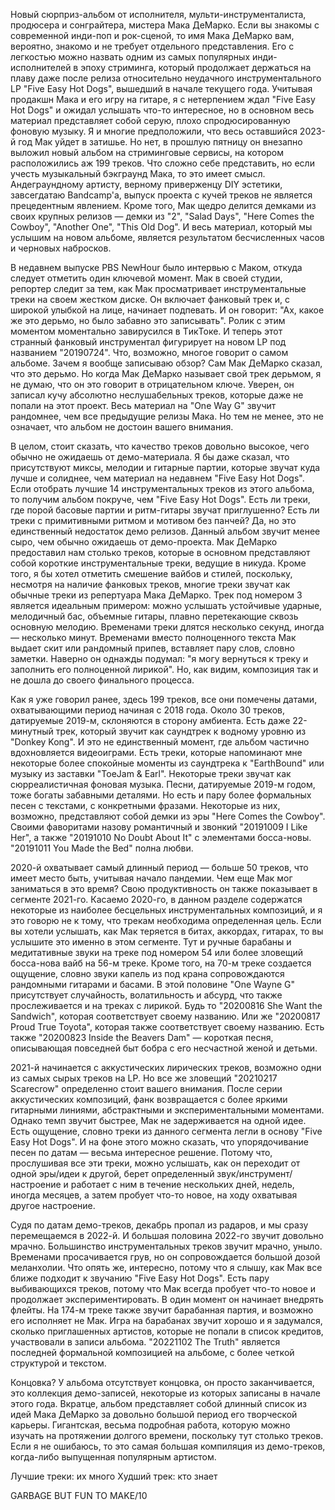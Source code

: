 Новый сюрприз-альбом от исполнителя, мульти-инструменталиста, продюсера и сонграйтера, мистера Мака ДеМарко. Если вы знакомы с современной инди-поп и рок-сценой, то имя Мака ДеМарко вам, вероятно, знакомо и не требует отдельного представления. Его с легкостью можно назвать одним из самых популярных инди-исполнителей в эпоху стриминга, который продолжает держаться на плаву даже после релиза относительно неудачного инструментального LP "Five Easy Hot Dogs", вышедший в начале текущего года. Учитывая продакшн Мака и его игру на гитаре, я с нетерпением ждал "Five Easy Hot Dogs" и ожидал услышать что-то интересное, но в основном весь материал представляет собой серую, плохо спродюсированную фоновую музыку. Я и многие предположили, что весь оставшийся 2023-й год Мак уйдет в затишье. Но нет, в прошлую пятницу он внезапно выложил новый альбом на стриминговые сервисы, на котором расположились аж 199 треков. Что сложно себе представить, но если учесть музыкальный бэкграунд Мака, то это имеет смысл. Андеграундному артисту, верному приверженцу DIY эстетики, завсегдатаю Bandcamp'a, выпуск проекта с кучей треков не является прецедентным явлением. Кроме того, Мак щедро делится демками из своих крупных релизов — демки из "2", "Salad Days", "Here Comes the Cowboy", "Another One", "This Old Dog". И весь материал, который мы услышим на новом альбоме, является результатом бесчисленных часов и черновых набросков.

В недавнем выпуске PBS NewHour было интервью с Маком, откуда следует отметить один ключевой момент. Мак в своей студии, репортер следит за тем, как Мак просматривает инструментальные треки на своем жестком диске. Он включает фанковый трек и, с широкой улыбкой на лице, начинает подпевать. И он говорит: "Ах, какое же это дерьмо, но было забавно это записывать". Ролик с этим моментом моментально завирусился в TикToке. И теперь этот странный фанковый инструментал фигурирует на новом LP под названием "20190724". Что, возможно, многое говорит о самом альбоме. Зачем я вообще записываю обзор? Сам Мак ДеМарко сказал, что это дерьмо. Но когда Мак ДеМарко называет свой трек дерьмом, я не думаю, что он это говорит в отрицательном ключе. Уверен, он записал кучу абсолютно неслушабельных треков, которые даже не попали на этот проект. Весь материал на "One Way G" звучит рандомнее, чем все предыдущие релизы Мака. Но тем не менее, это не означает, что альбом не достоин вашего внимания.

В целом, стоит сказать, что качество треков довольно высокое, чего обычно не ожидаешь от демо-материала. Я бы даже сказал, что присутствуют миксы, мелодии и гитарные партии, которые звучат куда лучше и солиднее, чем материал на недавнем "Five Easy Hot Dogs". Если отобрать лучшие 14 инструментальных треков из этого альбома, то получим альбом покруче, чем "Five Easy Hot Dogs". Есть ли треки, где порой басовые партии и ритм-гитары звучат приглушенно? Есть ли треки с примитивными ритмом и мотивом без панчей? Да, но это единственный недостаток демо релизов. Данный альбом звучит менее сыро, чем обычно ожидаешь от демо-проекта. Мак ДеМарко предоставил нам столько треков, которые в основном представляют собой короткие инструментальные треки, ведущие в никуда. Кроме того, я бы хотел отметить смешение вайбов и стилей, поскольку, несмотря на наличие фанковых треков, многие треки звучат как обычные треки из репертуара Мака ДеМарко. Трек под номером 3 является идеальным примером: можно услышать устойчивые ударные, мелодичный бас, объемные гитары, плавно перетекающие сквозь основную мелодию. Временами треки длятся несколько секунд, иногда — несколько минут. Временами вместо полноценного текста Мак выдает скит или рандомный припев, вставляет пару слов, словно заметки. Наверно он однажды подумал: "я могу вернуться к треку и заполнить его полноценной лирикой". Но, как видим, композиция так и не дошла до своего финального процесса.

Как я уже говорил ранее, здесь 199 треков, все они помечены датами, охватывающими период начиная с 2018 года. Около 30 треков, датируемые 2019-м, склоняются в сторону амбиента. Есть даже 22-минутный трек, который звучит как саундтрек к водному уровню из "Donkey Kong". И это не единственный момент, где альбом частично вдохновляется видеоиграми. Есть треки, которые напоминают мне некоторые более спокойные моменты из саундтрека к "EarthBound" или музыку из заставки "ToeJam & Earl". Некоторые треки звучат как сюрреалистичная фоновая музыка. Песни, датируемые 2019-м годом, тоже богаты забавными деталями. Но есть и пару более формальных песен с текстами, с конкретными фразами. Некоторые из них, возможно, представляют собой демки из эры "Here Comes the Cowboy". Своими фаворитами назову романтичный и звонкий "20191009 I Like Her", а также "20191010 No Doubt About It" с элементами босса-новы. "20191011 You Made the Bed" полна любви.

2020-й охватывает самый длинный период — больше 50 треков, что имеет место быть, учитывая начало пандемии. Чем еще Мак мог заниматься в это время? Свою продуктивность он также показывает в сегменте 2021-го. Касаемо 2020-го, в данном разделе содержатся некоторые из наиболее бесцельных инструментальных композиций, и я это говорю не к тому, что трекам необходима определенная цель. Если вы хотели услышать, как Мак теряется в битах, аккордах, гитарах, то вы услышите это именно в этом сегменте. Тут и ручные барабаны и медитативные звуки на треке под номером 54 или более зловещий босса-нова вайб на 56-м треке. Кроме того, на 70-м треке создается ощущение, словно звуки капель из под крана сопровождаются рандомными гитарами и басами. В этой половине "One Wayne G" присутствует случайность, волатильность и абсурд, что также прослеживается и на треках с лирикой. Будь то "20200816 She Want the Sandwich", которая соответствует своему названию. Или же "20200817 Proud True Toyota", которая также соответствует своему названию. Есть также "20200823 Inside the Beavers Dam" — короткая песня, описывающая повседней быт бобра с его несчастной женой и детьми.

2021-й начинается с аккустических лирических треков, возможно одни из самых сырых треков на LP. Но все же зловещий "20210217 Scarecrow" определенно стоит вашего внимания. После серии аккустических композиций, фанк возвращается с более яркими гитарными линиями, абстрактными и экспериментальными моментами. Однако темп звучит быстрее, Мак не задерживается на одной идее. Есть ощущение, словно треки из данного сегмента легли в основу "Five Easy Hot Dogs". И на фоне этого можно сказать, что упорядочивание песен по датам — весьма интересное решение. Потому что, прослушивая все эти треки, можно услышать, как он переходит от одной эры/идеи к другой, берет определенный звук/инструмент/настроение и работает с ним в течение нескольких дней, недель, иногда месяцев, а затем пробует что-то новое, на ходу охватывая другое настроение.

Судя по датам демо-треков, декабрь пропал из радаров, и мы сразу перемещаемся в 2022-й. И большая половина 2022-го звучит довольно мрачно. Большинство инструментальных треков звучит мрачно, уныло. Временами просачивается грув, но он сопровождается большой дозой меланхолии. Что опять же, интересно, потому что я слышу, как Мак все ближе подходит к звучанию "Five Easy Hot Dogs". Есть пару выбивающихся треков, потому что Мак всегда пробует что-то новое и продолжает экспериментировать. В один момент он начинает внедрять флейты. На 174-м треке также звучит барабанная партия, и возможно его исполняет не Мак. Игра на барабанах звучит хорошо и я задумался, сколько приглашенных артистов, которые не попали в список кредитов, участвовали в записи альбома. "20221102 The Truth" является последней формальной композицией на альбоме, с более четкой структурой и текстом.

Концовка? У альбома отсутствует концовка, он просто заканчивается, это коллекция демо-записей, некоторые из которых записаны в начале этого года. Вкратце, альбом представляет собой длинный список из идей Мака ДеМарко за довольно большой период его творческой карьеры. Гигантская, весьма подробная работа, которую можно изучать на протяжении долгого времени, поскольку тут столько треков. Если я не ошибаюсь, то это самая большая компиляция из демо-треков, когда-либо выпущенная популярным артистом.

Лучшие треки: их много
Худший трек: кто знает

GARBAGE BUT FUN TO MAKE/10
